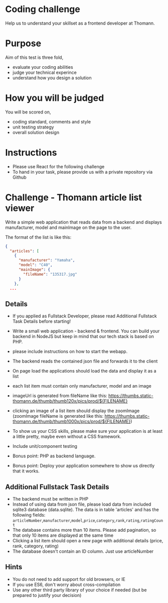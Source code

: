 # Coding challenge
Help us to understand your skillset as a frontend developer at Thomann.

# Purpose
Aim of this test is three fold,

- evaluate your coding abilities 
- judge your technical experince
- understand how you design a solution

# How you will be judged
You will be scored on,

- coding standard, comments and style
- unit testing strategy
- overall solution design

# Instructions

- Please use React for the following challenge
- To hand in your task, please provide us with a private repository via Github

# Challenge - Thomann article list viewer

Write a simple web application that reads data from a backend and displays manufacturer, model and mainImage on the page to the user.

The format of the list is like this:

```json
{
  "articles": [
    {
      "manufacturer": "Yamaha",
      "model": "C40",
      "mainImage": {
        "fileName": "135317.jpg"
      }
    },
  ...
```


## Details

- If you applied as Fullstack Developer, please read Additional Fullstack Task Details before starting!
- Write a small web application - backend & frontend. You can build your backend in NodeJS but keep in mind that our tech stack is based on PHP.
- please include instructions on how to start the webapp.

- The backend reads the contained json file and forwards it to the client
- On page load the applications should load the data and display it as a list
- each list item must contain only manufacturer, model and an image
- imageUrl is generated from fileName like this: https://thumbs.static-thomann.de/thumb/thumb120x/pics/prod/${FILENAME}
- clicking an image of a list item should display the zoomImage (zoomImage fileName is generated like this: https://thumbs.static-thomann.de/thumb/thumb1000x/pics/prod/${FILENAME}) 
- To show us your CSS skills, please make sure your application is at least a little pretty, maybe even without a CSS framework.
- Include unit/component testing  

- Bonus point: PHP as backend language.
- Bonus point: Deploy your application somewhere to show us directly that it works.

## Additional Fullstack Task Details

- The backend must be written in PHP
- Instead of using data from json file, please load data from included sqlite3 database (data.sqlite). The data is in table 'articles' and has the following fields: `articleNumber`,`manufacturer`,`model`,`price`,`category`,`rank`,`rating`,`ratingCount`
- The database contains more than 10 items. Please add pagination, so that only 10 items are displayed at the same time
- Clicking a list item should open a new page with additional details (price, rank, category, rating)
- The database doesn't contain an ID column. Just use articleNumber

## Hints

- You do not need to add support for old browsers, or IE
- If you use ES6, don't worry about cross-compilation
- Use any other third party library of your choice if needed (but be prepared to justify your decision)
